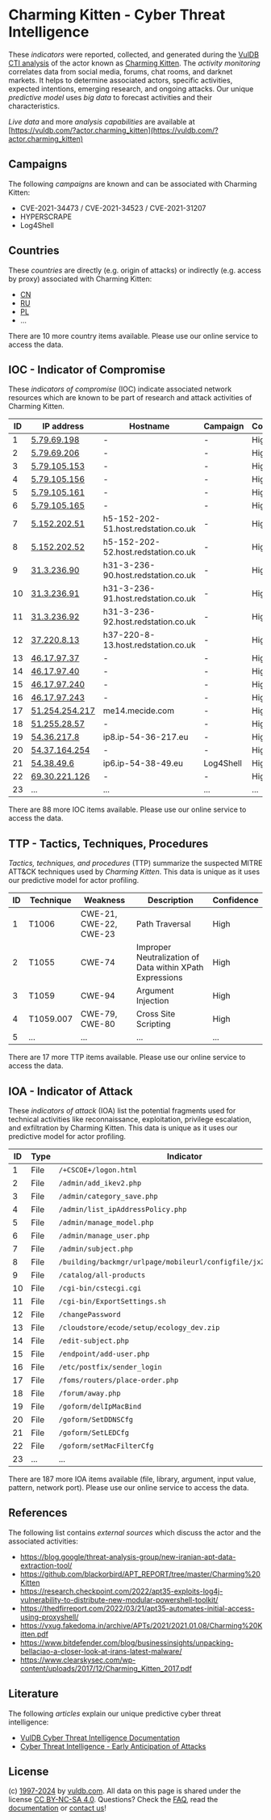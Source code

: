 # Charming Kitten - Cyber Threat Intelligence

These _indicators_ were reported, collected, and generated during the [VulDB CTI analysis](https://vuldb.com/?kb.cti) of the actor known as [Charming Kitten](https://vuldb.com/?actor.charming_kitten). The _activity monitoring_ correlates data from social media, forums, chat rooms, and darknet markets. It helps to determine associated actors, specific activities, expected intentions, emerging research, and ongoing attacks. Our unique _predictive model_ uses _big data_ to forecast activities and their characteristics.

_Live data_ and more _analysis capabilities_ are available at [https://vuldb.com/?actor.charming_kitten](https://vuldb.com/?actor.charming_kitten)

## Campaigns

The following _campaigns_ are known and can be associated with Charming Kitten:

* CVE-2021-34473 / CVE-2021-34523 / CVE-2021-31207
* HYPERSCRAPE
* Log4Shell

## Countries

These _countries_ are directly (e.g. origin of attacks) or indirectly (e.g. access by proxy) associated with Charming Kitten:

* [CN](https://vuldb.com/?country.cn)
* [RU](https://vuldb.com/?country.ru)
* [PL](https://vuldb.com/?country.pl)
* ...

There are 10 more country items available. Please use our online service to access the data.

## IOC - Indicator of Compromise

These _indicators of compromise_ (IOC) indicate associated network resources which are known to be part of research and attack activities of Charming Kitten.

ID | IP address | Hostname | Campaign | Confidence
-- | ---------- | -------- | -------- | ----------
1 | [5.79.69.198](https://vuldb.com/?ip.5.79.69.198) | - | - | High
2 | [5.79.69.206](https://vuldb.com/?ip.5.79.69.206) | - | - | High
3 | [5.79.105.153](https://vuldb.com/?ip.5.79.105.153) | - | - | High
4 | [5.79.105.156](https://vuldb.com/?ip.5.79.105.156) | - | - | High
5 | [5.79.105.161](https://vuldb.com/?ip.5.79.105.161) | - | - | High
6 | [5.79.105.165](https://vuldb.com/?ip.5.79.105.165) | - | - | High
7 | [5.152.202.51](https://vuldb.com/?ip.5.152.202.51) | h5-152-202-51.host.redstation.co.uk | - | High
8 | [5.152.202.52](https://vuldb.com/?ip.5.152.202.52) | h5-152-202-52.host.redstation.co.uk | - | High
9 | [31.3.236.90](https://vuldb.com/?ip.31.3.236.90) | h31-3-236-90.host.redstation.co.uk | - | High
10 | [31.3.236.91](https://vuldb.com/?ip.31.3.236.91) | h31-3-236-91.host.redstation.co.uk | - | High
11 | [31.3.236.92](https://vuldb.com/?ip.31.3.236.92) | h31-3-236-92.host.redstation.co.uk | - | High
12 | [37.220.8.13](https://vuldb.com/?ip.37.220.8.13) | h37-220-8-13.host.redstation.co.uk | - | High
13 | [46.17.97.37](https://vuldb.com/?ip.46.17.97.37) | - | - | High
14 | [46.17.97.40](https://vuldb.com/?ip.46.17.97.40) | - | - | High
15 | [46.17.97.240](https://vuldb.com/?ip.46.17.97.240) | - | - | High
16 | [46.17.97.243](https://vuldb.com/?ip.46.17.97.243) | - | - | High
17 | [51.254.254.217](https://vuldb.com/?ip.51.254.254.217) | me14.mecide.com | - | High
18 | [51.255.28.57](https://vuldb.com/?ip.51.255.28.57) | - | - | High
19 | [54.36.217.8](https://vuldb.com/?ip.54.36.217.8) | ip8.ip-54-36-217.eu | - | High
20 | [54.37.164.254](https://vuldb.com/?ip.54.37.164.254) | - | - | High
21 | [54.38.49.6](https://vuldb.com/?ip.54.38.49.6) | ip6.ip-54-38-49.eu | Log4Shell | High
22 | [69.30.221.126](https://vuldb.com/?ip.69.30.221.126) | - | - | High
23 | ... | ... | ... | ...

There are 88 more IOC items available. Please use our online service to access the data.

## TTP - Tactics, Techniques, Procedures

_Tactics, techniques, and procedures_ (TTP) summarize the suspected MITRE ATT&CK techniques used by _Charming Kitten_. This data is unique as it uses our predictive model for actor profiling.

ID | Technique | Weakness | Description | Confidence
-- | --------- | -------- | ----------- | ----------
1 | T1006 | CWE-21, CWE-22, CWE-23 | Path Traversal | High
2 | T1055 | CWE-74 | Improper Neutralization of Data within XPath Expressions | High
3 | T1059 | CWE-94 | Argument Injection | High
4 | T1059.007 | CWE-79, CWE-80 | Cross Site Scripting | High
5 | ... | ... | ... | ...

There are 17 more TTP items available. Please use our online service to access the data.

## IOA - Indicator of Attack

These _indicators of attack_ (IOA) list the potential fragments used for technical activities like reconnaissance, exploitation, privilege escalation, and exfiltration by Charming Kitten. This data is unique as it uses our predictive model for actor profiling.

ID | Type | Indicator | Confidence
-- | ---- | --------- | ----------
1 | File | `/+CSCOE+/logon.html` | High
2 | File | `/admin/add_ikev2.php` | High
3 | File | `/admin/category_save.php` | High
4 | File | `/admin/list_ipAddressPolicy.php` | High
5 | File | `/admin/manage_model.php` | High
6 | File | `/admin/manage_user.php` | High
7 | File | `/admin/subject.php` | High
8 | File | `/building/backmgr/urlpage/mobileurl/configfile/jx2_config.ini` | High
9 | File | `/catalog/all-products` | High
10 | File | `/cgi-bin/cstecgi.cgi` | High
11 | File | `/cgi-bin/ExportSettings.sh` | High
12 | File | `/changePassword` | High
13 | File | `/cloudstore/ecode/setup/ecology_dev.zip` | High
14 | File | `/edit-subject.php` | High
15 | File | `/endpoint/add-user.php` | High
16 | File | `/etc/postfix/sender_login` | High
17 | File | `/foms/routers/place-order.php` | High
18 | File | `/forum/away.php` | High
19 | File | `/goform/delIpMacBind` | High
20 | File | `/goform/SetDDNSCfg` | High
21 | File | `/goform/SetLEDCfg` | High
22 | File | `/goform/setMacFilterCfg` | High
23 | ... | ... | ...

There are 187 more IOA items available (file, library, argument, input value, pattern, network port). Please use our online service to access the data.

## References

The following list contains _external sources_ which discuss the actor and the associated activities:

* https://blog.google/threat-analysis-group/new-iranian-apt-data-extraction-tool/
* https://github.com/blackorbird/APT_REPORT/tree/master/Charming%20Kitten
* https://research.checkpoint.com/2022/apt35-exploits-log4j-vulnerability-to-distribute-new-modular-powershell-toolkit/
* https://thedfirreport.com/2022/03/21/apt35-automates-initial-access-using-proxyshell/
* https://vxug.fakedoma.in/archive/APTs/2021/2021.01.08/Charming%20Kitten.pdf
* https://www.bitdefender.com/blog/businessinsights/unpacking-bellaciao-a-closer-look-at-irans-latest-malware/
* https://www.clearskysec.com/wp-content/uploads/2017/12/Charming_Kitten_2017.pdf

## Literature

The following _articles_ explain our unique predictive cyber threat intelligence:

* [VulDB Cyber Threat Intelligence Documentation](https://vuldb.com/?kb.cti)
* [Cyber Threat Intelligence - Early Anticipation of Attacks](https://www.scip.ch/en/?labs.20201022)

## License

(c) [1997-2024](https://vuldb.com/?kb.changelog) by [vuldb.com](https://vuldb.com/?kb.about). All data on this page is shared under the license [CC BY-NC-SA 4.0](https://creativecommons.org/licenses/by-nc-sa/4.0/). Questions? Check the [FAQ](https://vuldb.com/?kb.faq), read the [documentation](https://vuldb.com/?kb) or [contact us](https://vuldb.com/?contact)!
